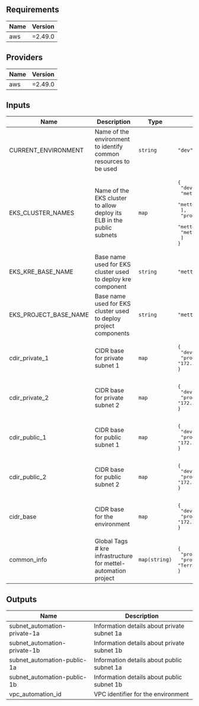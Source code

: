 ## Requirements

| Name | Version |
|------|---------|
| aws | =2.49.0 |

## Providers

| Name | Version |
|------|---------|
| aws | =2.49.0 |

## Inputs

| Name | Description | Type | Default | Required |
|------|-------------|------|---------|:--------:|
| CURRENT\_ENVIRONMENT | Name of the environment to identify common resources to be used | `string` | `"dev"` | no |
| EKS\_CLUSTER\_NAMES | Name of the EKS cluster to allow deploy its ELB in the public subnets | `map` | <pre>{<br>  "dev": [<br>    "mettel-automation-kre-dev",<br>    "mettel-automation-dev"<br>  ],<br>  "production": [<br>    "mettel-automation-kre",<br>    "mettel-automation"<br>  ]<br>}</pre> | no |
| EKS\_KRE\_BASE\_NAME | Base name used for EKS cluster used to deploy kre component | `string` | `"mettel-automation-kre"` | no |
| EKS\_PROJECT\_BASE\_NAME | Base name used for EKS cluster used to deploy project components | `string` | `"mettel-automation"` | no |
| cdir\_private\_1 | CIDR base for private subnet 1 | `map` | <pre>{<br>  "dev": "172.31.86.0/24",<br>  "production": "172.31.90.0/24"<br>}</pre> | no |
| cdir\_private\_2 | CIDR base for private subnet 2 | `map` | <pre>{<br>  "dev": "172.31.87.0/24",<br>  "production": "172.31.91.0/24"<br>}</pre> | no |
| cdir\_public\_1 | CIDR base for public subnet 1 | `map` | <pre>{<br>  "dev": "172.31.84.0/24",<br>  "production": "172.31.88.0/24"<br>}</pre> | no |
| cdir\_public\_2 | CIDR base for public subnet 2 | `map` | <pre>{<br>  "dev": "172.31.85.0/24",<br>  "production": "172.31.89.0/24"<br>}</pre> | no |
| cidr\_base | CIDR base for the environment | `map` | <pre>{<br>  "dev": "172.31.84.0/22",<br>  "production": "172.31.88.0/22"<br>}</pre> | no |
| common\_info | Global Tags # kre infrastructure for mettel-automation project | `map(string)` | <pre>{<br>  "project": "mettel-automation",<br>  "provisioning": "Terraform"<br>}</pre> | no |

## Outputs

| Name | Description |
|------|-------------|
| subnet\_automation-private-1a | Information details about private subnet 1a |
| subnet\_automation-private-1b | Information details about private subnet 1b |
| subnet\_automation-public-1a | Information details about public subnet 1a |
| subnet\_automation-public-1b | Information details about public subnet 1b |
| vpc\_automation\_id | VPC identifier for the environment |


